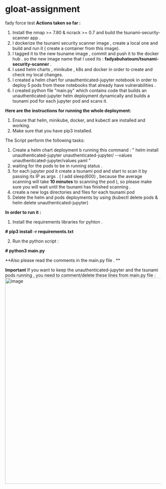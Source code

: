 # gloat-assignment
fady force test
**Actions taken so far :**

1. Install the nmap >= 7.80 & ncrack >= 0.7 and build the tsunami-security-scanner app .
2. I dockerize the tsunami security scanner image , create a local one and build and run it ( create a container from this image).
3. I tagged it to the new tsuname image , commit and push it to the docker hub . so the new image name that I used its : **fadyabuhatoum/tsunami-security-scanner** .
4. I used helm charts , minikube , k8s and docker in order to create and check my local changes. 
5. I created a helm chart for unauthenticated-jupyter notebook in order to deploy 5 pods from these notebooks that already have vulnerabilities .
6. I created python file "main.py" which contains code that builds an unauthenticated-jupyter helm deployment dynamically and builds a tsunami pod for each jupyter pod and scans it. 

**Here are the instructions for running the whole deployment:**
1. Ensure that helm, minikube, docker, and kubectl are installed and working. 
2. Make sure that you have pip3 installed. 

The Script perform the following tasks: 
1. Create a helm chart deployment b running this command : " helm install unauthenticated-jupyter unauthenticated-jupyter/ --values unauthenticated-jupyter/values.yaml "
2. waiting for the pods to be in running status .
3. for each jupyter pod it create a tsunami pod and start to scan it by passing its IP as args . ( I add sleep(600) , because the average scanning will take **10 minutes** to scanning the pod ), so please make sure you will wait until the tsunami has finished scanning . 
4. create a new logs directories and files for each tsunami pod
5. Delete the helm and pods deployments by using (kubectl delete pods & helm delete unauthenticated-jupyter)

**In order to run it :**
1. Install the requirements libraries for pyhton . 

**# pip3 install -r requirements.txt**

2. Run the python script :

**# python3 main.py** 

**Also please read the comments in the main.py file . **

**Important**
If you want to keep the unauthenticated-jupyter and the tsunami pods running , you need to comment/delete these lines from main.py file : 
<img width="665" alt="image" src="https://user-images.githubusercontent.com/60876615/204044787-2f2d7572-a821-4c5c-b120-3c630120d9e8.png">
